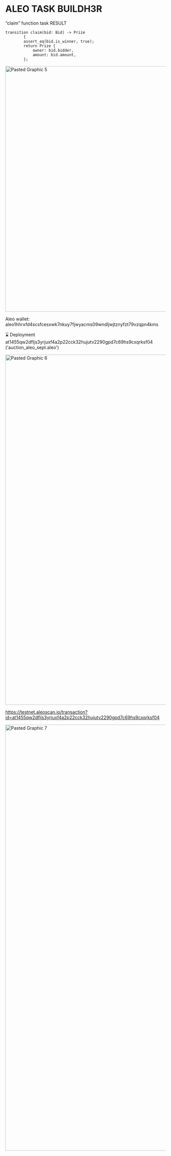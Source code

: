 # ALEO TASK BUILDH3R

“claim” function task  RESULT


```
transition claim(bid: Bid) -> Prize 
        {
        assert_eq(bid.is_winner, true);
        return Prize {
            owner: bid.bidder,
            amount: bid.amount,
        };
```
        

<img width="768" alt="Pasted Graphic 5" src="https://github.com/user-attachments/assets/3cabd4c7-4ff5-40a1-b623-4741e60f56ac">

Aleo wallet: aleo1hhrxfd4scsfcesxwk7nkuy7fjwyacms09wndljwjtznyfzt79vzqpn4kms

⌛ Deployment at1455qw2dfljs3yrjuxf4a2p22cck32hujutv2290gpd7c69hs9cxqrksf04 ('auction_aleo_sept.aleo') 


<img width="1095" alt="Pasted Graphic 6" src="https://github.com/user-attachments/assets/e1a3f53f-a4eb-4f0a-9744-912d28e21235">

https://testnet.aleoscan.io/transaction?id=at1455qw2dfljs3yrjuxf4a2p22cck32hujutv2290gpd7c69hs9cxqrksf04

<img width="1332" alt="Pasted Graphic 7" src="https://github.com/user-attachments/assets/bae6f26a-1633-4193-8b8a-411667218d0d">


